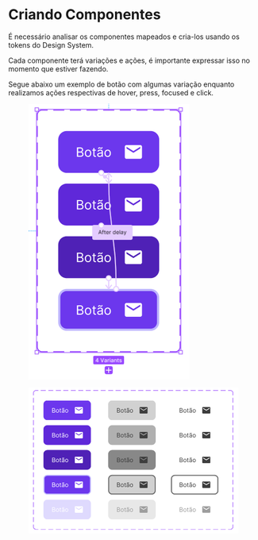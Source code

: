 # Criando Componentes

É necessário analisar os componentes mapeados e cria-los usando os tokens do Design System.

Cada componente terá variações e ações, é importante expressar isso no momento que estiver fazendo.

Segue abaixo um exemplo de botão com algumas variação enquanto realizamos ações respectivas de hover, press, focused e click.

<div align="left">

<figure><img src=".gitbook/assets/image (19).png" alt=""><figcaption></figcaption></figure>

</div>

<figure><img src=".gitbook/assets/image (1).png" alt=""><figcaption></figcaption></figure>
